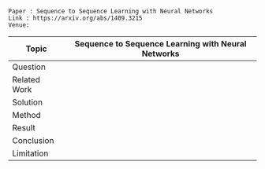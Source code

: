 ```
Paper : Sequence to Sequence Learning with Neural Networks
Link : https://arxiv.org/abs/1409.3215
Venue: 
```

| Topic        | Sequence to Sequence Learning with Neural Networks               |
|--------------|---------------------------------------------------------|
| Question     | |
| Related Work | |
| Solution     | |
| Method       | |
| Result       | |
| Conclusion   | |
| Limitation   | |